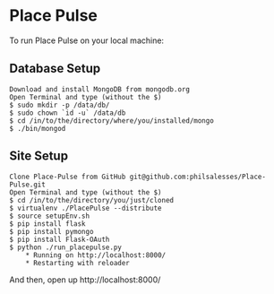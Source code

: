 Place Pulse
============
To run Place Pulse on your local machine:

Database Setup
--------------------
    
    Download and install MongoDB from mongodb.org
	Open Terminal and type (without the $)
	$ sudo mkdir -p /data/db/
	$ sudo chown `id -u` /data/db
	$ cd /in/to/the/directory/where/you/installed/mongo
	$ ./bin/mongod
	
Site Setup
--------------------
	
	Clone Place-Pulse from GitHub git@github.com:philsalesses/Place-Pulse.git
	Open Terminal and type (without the $)
	$ cd /in/to/the/directory/you/just/cloned
	$ virtualenv ./PlacePulse --distribute
	$ source setupEnv.sh
	$ pip install flask
	$ pip install pymongo
	$ pip install Flask-OAuth
	$ python ./run_placepulse.py
    	* Running on http://localhost:8000/
    	* Restarting with reloader

And then, open up http://localhost:8000/